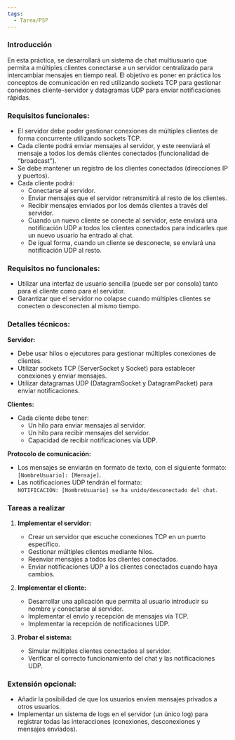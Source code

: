 ```yaml
---
tags:
  - Tarea/PSP
---
```

### Introducción

En esta práctica, se desarrollará un sistema de chat multiusuario que permita a múltiples clientes conectarse a un servidor centralizado para intercambiar mensajes en tiempo real. El objetivo es poner en práctica los conceptos de comunicación en red utilizando sockets TCP para gestionar conexiones cliente-servidor y datagramas UDP para enviar notificaciones rápidas.

### Requisitos funcionales:

- El servidor debe poder gestionar conexiones de múltiples clientes de forma concurrente utilizando sockets TCP.
- Cada cliente podrá enviar mensajes al servidor, y este reenviará el mensaje a todos los demás clientes conectados (funcionalidad de “broadcast”).
- Se debe mantener un registro de los clientes conectados (direcciones IP y puertos).
- Cada cliente podrá:
    - Conectarse al servidor.
    - Enviar mensajes que el servidor retransmitirá al resto de los clientes.
    - Recibir mensajes enviados por los demás clientes a través del servidor.
    - Cuando un nuevo cliente se conecte al servidor, este enviará una notificación UDP a todos los clientes conectados para indicarles que un nuevo usuario ha entrado al chat.
    - De igual forma, cuando un cliente se desconecte, se enviará una notificación UDP al resto.

### Requisitos no funcionales:

- Utilizar una interfaz de usuario sencilla (puede ser por consola) tanto para el cliente como para el servidor.
- Garantizar que el servidor no colapse cuando múltiples clientes se conecten o desconecten al mismo tiempo.

### Detalles técnicos:

**Servidor:**

- Debe usar hilos o ejecutores para gestionar múltiples conexiones de clientes.
- Utilizar sockets TCP (ServerSocket y Socket) para establecer conexiones y enviar mensajes.
- Utilizar datagramas UDP (DatagramSocket y DatagramPacket) para enviar notificaciones.

**Clientes:**

- Cada cliente debe tener:
    - Un hilo para enviar mensajes al servidor.
    - Un hilo para recibir mensajes del servidor.
    - Capacidad de recibir notificaciones vía UDP.

**Protocolo de comunicación:**

- Los mensajes se enviarán en formato de texto, con el siguiente formato:  
    `[NombreUsuario]: [Mensaje]`.
- Las notificaciones UDP tendrán el formato:  
    `NOTIFICACIÓN: [NombreUsuario] se ha unido/desconectado del chat`.

### Tareas a realizar

1. **Implementar el servidor:**
    
    - Crear un servidor que escuche conexiones TCP en un puerto específico.
    - Gestionar múltiples clientes mediante hilos.
    - Reenviar mensajes a todos los clientes conectados.
    - Enviar notificaciones UDP a los clientes conectados cuando haya cambios.
2. **Implementar el cliente:**
    
    - Desarrollar una aplicación que permita al usuario introducir su nombre y conectarse al servidor.
    - Implementar el envío y recepción de mensajes vía TCP.
    - Implementar la recepción de notificaciones UDP.
3. **Probar el sistema:**
    
    - Simular múltiples clientes conectados al servidor.
    - Verificar el correcto funcionamiento del chat y las notificaciones UDP.

### Extensión opcional:

- Añadir la posibilidad de que los usuarios envíen mensajes privados a otros usuarios.
- Implementar un sistema de logs en el servidor (un único log) para registrar todas las interacciones (conexiones, desconexiones y mensajes enviados).